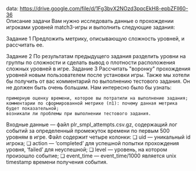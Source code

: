 
data: https://drive.google.com/file/d/1Fg3bvX2NOzd3pqcEkH8-epbZFll60-36  
Описание задачи Вам нужно исследовать данные о прохождении игроками уровней match3-игры и выполнить следующие задания:

Задание 1
Предложить метрику, описывающую сложность уровней, и рассчитать ее.

Задание 2
По результатам предыдущего задания разделить уровни на группы по сложности и сделать вывод о плотности расположения сложных уровней в игре.
Задание 3
Рассчитать "воронку" прохождения уровней новым пользователем после установки игры.
Также мы хотели бы получить от вас комментарий по выполнению тестового задания. Он не должен быть очень большим. Нам интересно было бы узнать:

    примерную оценку времени, которое вы потратили на выполнение задания;
    комментарии по сформированной метрике (п1): почему данная метрика будет показательной;
    возникали ли проблемы при выполнении тестового задания.
    
Входные данные — файл plr_smpl_attempts.csv.gz, содержащий лог событий за определенный промежуток времени по первым 500 уровням в игре. Файл содержит четыре колонки:
❏ uid — уникальный id игрока;
❏ action — ‘completed’ для успешной попытки прохождения уровня, ‘failed’ для неуспешной;
❏ level — уровень, на котором произошло событие;
❏ event_time — event_time/1000 является unix timestamp времени получения события. 

